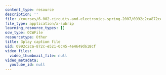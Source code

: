 ```yaml
---
content_type: resource
description: ''
file: /courses/6-002-circuits-and-electronics-spring-2007/0992c2ca872ce5210c454e4649d618cf_2SwT6JnfCq8.srt
file_type: application/x-subrip
learning_resource_types: []
ocw_type: OCWFile
resourcetype: Other
title: 3play caption file
uid: 0992c2ca-872c-e521-0c45-4e4649d618cf
video_files:
  video_thumbnail_file: null
video_metadata:
  youtube_id: null
---
```


